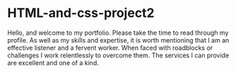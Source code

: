 # HTML-and-css-project2
Hello, and welcome to my portfolio. Please take the time to read through my profile. As well as my skills and expertise, it is worth mentioning that I am an effective listener and a fervent worker. When faced with roadblocks or challenges I work relentlessly to overcome them. The services I can provide are excellent and one of a kind.
